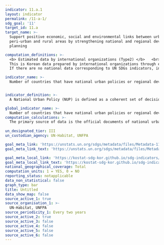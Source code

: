 ```yaml
---
indicator: 11.a.1
layout: indicator
permalink: /11-a-1/
sdg_goal: '11'
target_id: 11.a
target_name: >-
  Support positive economic, social and environmental links between urban,
  peri-urban and rural areas by strengthening national and regional development
  planning

computation_definitions: >-
  <b> Estimated data by international organizations (Type2) </b>   <br>
  This is Korean data prepared by international organizations through estimation and modeling. <br>
  If there are no national data corresponding to UN SDGs indicators, international data are available for monitoring.

indicator_name: >-
  Number of countries that have national urban policies or regional development plans that (a) respond to population dynamics, (b) ensure balanced territorial development, (c)  increase local fiscal space


indicator_definition: >-
  A National Urban Policy (NUP) is defined as a coherent set of decisions or principle of actions derived through a deliberate government led process of coordinating and rallying various actors for a common vision and goal that will promote more transformative, productive, inclusive, and resilient urban development for the long term. They should (a) respond to population dynamics, (b) ensure balanced territorial development, and (c) increase local fiscal space.  

global_indicator_name: >-
  Number of countries that have national urban policies or regional development plans that (a) respond to population dynamics, (b) ensure balanced territorial development, (c)  increase local fiscal space
computation_calculations: >-
  The primary source of data is the official documents of national urban policies and regional development plans, available in or provided by national and regional administrations of the countries. All these will be derived from the national and global state of NUP survey results.
 
un_designated_tier: III
un_custodian_agency: UN-Habitat, UNFPA

goal_meta_link: 'https://unstats.un.org/sdgs/metadata/files/Metadata-11-a-01.pdf'
goal_meta_link_text: 'https://unstats.un.org/sdgs/metadata/files/Metadata-11-a-01.pdf'

goal_meta_local_link: 'https://kostat-sdg-kor.github.io/sdg-indicators/public/data/Metadata-11-a-01_ENG.pdf'
goal_meta_local_link_text: 'https://kostat-sdg-kor.github.io/sdg-indicators/public/data/Metadata-11-a-01_ENG.pdf'
national_geographical_coverage: Total
computation_units: 1 = YES, 0 = NO
reporting_status: notapplicable
data_non_statistical: false
graph_type: bar
title: Untitled
data_show_map: false
source_active_1: true
source_organisation_1: >-
  UN-Habitat, UNFPA
source_periodicity_1: Every two years
source_active_2: true
source_active_3: false
source_active_4: false
source_active_5: false
source_active_6: false
---
```

